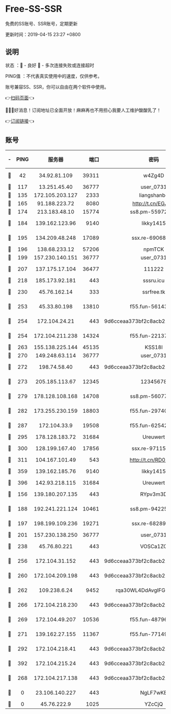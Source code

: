 # Free-SS-SSR

免费的SS账号、SSR账号，定期更新

更新时间：2019-04-15 23:27 +0800

## 说明

状态     ：🙂 - 良好 🙁 - 多次连接失败或连接超时

PING值   ：不代表真实使用中的速度，仅供参考。

账号兼容SS、SSR，你可以自由在两个软件中使用。

👉[扫码页面](https://liesauer.github.io/Free-SS-SSR/)👈

🎉🎉🎉好消息！订阅地址已全面开放！麻麻再也不用担心我要人工维护酸酸乳了！

👉[订阅链接](https://www.liesauer.net/yogurt/subscribe?ACCESS_TOKEN=DAYxR3mMaZAsaqUb)👈

## 账号

|-|PING|服务器|端口|密码|加密方式|区域|
|:----:|:----:|:-----:|-----:|:----:|:----:|:----:|
|🙂|42|34.92.81.109|39311|w4Zg4D|chacha20-ietf|US|
|🙂|117|13.251.45.40|36777|user_0731|chacha20|SG|
|🙂|135|172.105.203.127|2333|liangshanbo|chacha20|JP|
|🙂|165|91.188.223.72|8080|http://t.cn/EGJIyrl|rc4-md5|RU|
|🙂|174|213.183.48.10|15774|ss8.pm-55972403|rc4-md5|RU|
|🙂|184|139.162.123.96|9140|likky1415|aes-256-cfb|JP|
|🙂|195|134.209.48.248|17089|ssx.re-69068513|aes-256-cfb|US|
|🙂|196|138.68.233.12|57206|npmTCK|rc4-md5|US|
|🙂|199|157.230.140.151|36777|user_0731|chacha20|US|
|🙂|207|137.175.17.104|36477|111222|aes-256-cfb|US|
|🙂|218|185.173.92.181|443|sssru.icu|rc4-md5|RU|
|🙂|230|45.76.162.14|333|ssrfree.tk|aes-256-cfb|SG|
|🙂|253|45.33.80.198|13810|f55.fun-56143757|aes-256-cfb|US|
|🙂|254|172.104.24.21|443|9d6cceaa373bf2c8acb22e60b6a58be6|aes-256-cfb|US|
|🙂|254|172.104.211.238|14324|f55.fun-22137524|aes-256-cfb|US|
|🙂|263|155.138.225.144|45135|KSS18l|rc4-md5|US|
|🙂|270|149.248.63.114|36777|user_0731|chacha20|CA|
|🙂|272|198.74.58.40|443|9d6cceaa373bf2c8acb22e60b6a58be6|aes-256-cfb|US|
|🙂|273|205.185.113.67|12345|12345678|aes-256-cfb|US|
|🙂|279|178.128.108.168|14708|ss8.pm-56077584|aes-256-cfb|SG|
|🙂|282|173.255.230.159|18803|f55.fun-29740639|aes-256-cfb|US|
|🙂|287|172.104.33.9|19508|f55.fun-62542017|aes-256-cfb|SG|
|🙂|295|178.128.183.72|31684|Ureuwert|chacha20|US|
|🙂|300|128.199.167.40|17856|ssx.re-97115769|aes-256-cfb|SG|
|🙂|311|104.167.101.49|543|http://t.cn/RD0D7sx|rc4-md5|CA|
|🙂|359|139.162.185.76|9140|likky1415|aes-256-cfb|DE|
|🙂|396|142.93.218.115|31684|Ureuwert|chacha20|IN|
|🙂|156|139.180.207.135|443|RYpv3m3D|aes-256-cfb|JP|
|🙂|188|192.241.221.124|10461|ss8.pm-94225903|aes-256-cfb|US|
|🙂|197|198.199.109.236|19271|ssx.re-68289333|aes-256-cfb|US|
|🙂|201|157.230.138.250|36777|user_0731|chacha20|US|
|🙂|238|45.76.80.221|443|VOSCa1ZG|aes-256-cfb|DE|
|🙂|256|172.104.31.152|443|9d6cceaa373bf2c8acb22e60b6a58be6|aes-256-cfb|US|
|🙂|260|172.104.209.198|443|9d6cceaa373bf2c8acb22e60b6a58be6|aes-256-cfb|US|
|🙂|262|109.238.6.24|9452|rqa30WL4DdAvgIFG6Fs3znzTa|aes-256-cfb|FR|
|🙂|266|172.104.218.230|443|9d6cceaa373bf2c8acb22e60b6a58be6|aes-256-cfb|US|
|🙂|269|172.104.49.207|10536|f55.fun-48796912|aes-256-cfb|SG|
|🙂|271|139.162.27.155|11367|f55.fun-77149220|aes-256-cfb|SG|
|🙂|292|172.104.218.41|443|9d6cceaa373bf2c8acb22e60b6a58be6|aes-256-cfb|US|
|🙂|392|172.104.215.24|443|9d6cceaa373bf2c8acb22e60b6a58be6|aes-256-cfb|US|
|🙁|268|172.104.217.138|443|9d6cceaa373bf2c8acb22e60b6a58be6|aes-256-cfb|US|
|🙁|0|23.106.140.227|443|NgLF7wKB|aes-256-cfb|US|
|🙁|0|45.76.222.9|1025|YZcCjQ|rc4-md5|JP|
